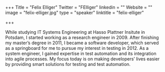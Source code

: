 +++
Title = "Felix Elliger"
Twitter = "FElliger"
linkedin = ""
Website = ""
image = "felix-elliger.jpg"
type = "speaker"
linktitle = "felix-elliger"

+++

While studying IT Systems Engineering at Hasso Plattner Insitute in Potsdam, I started working as a research engineer in 2009. After finishing my master’s degree in 2011, I became a software developer, which served as a springboard for me to pursue my interest in testing in 2012. As a system engineer, I gained expertise in test automation and its integration into agile processes. My focus today is on making developers’ lives easier by providing smart solutions for testing and test automation.
